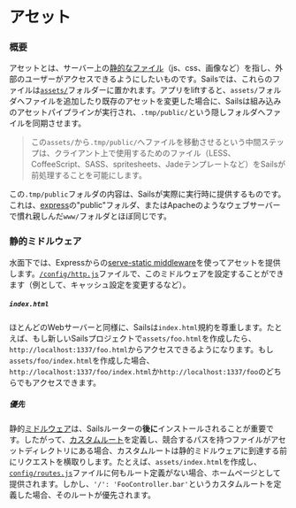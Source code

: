 # アセット

### 概要

アセットとは、サーバー上の[静的なファイル](http://en.wikipedia.org/wiki/Static_web_page)（js、css、画像など）を指し、外部のユーザーがアクセスできるようにしたいものです。Sailsでは、これらのファイルは[`assets/`](https://sailsguides.jp/doc/anatomy/assets)フォルダーに置かれます。アプリをliftすると、`assets/`フォルダへファイルを追加したり既存のアセットを変更した場合に、Sailsは組み込みのアセットパイプラインが実行され、`.tmp/public/`という隠しフォルダへファイルを同期させます。

> この`assets/`から`.tmp/public/`へファイルを移動させるという中間ステップは、クライアント上で使用するためのファイル（LESS、CoffeeScript、SASS、spritesheets、Jadeテンプレートなど）をSailsが前処理することを可能にします。

この`.tmp/public`フォルダの内容は、Sailsが実際に実行時に提供するものです。これは、[express](https://github.com/expressjs)の"public"フォルダ、またはApacheのようなウェブサーバーで慣れ親しんだ`www/`フォルダとほぼ同じです。


### 静的ミドルウェア

水面下では、Expressからの[serve-static middleware](https://www.npmjs.com/package/serve-static)を使ってアセットを提供します。[`/config/http.js`](https://sailsguides.jp/doc/reference/configuration/sails-config-http)ファイルで、このミドルウェアを設定することができます（例として、キャッシュ設定を変更するなど）。

##### `index.html`

ほとんどのWebサーバーと同様に、Sailsは`index.html`規約を尊重します。たとえば、もし新しいSailsプロジェクトで`assets/foo.html`を作成したら、`http://localhost:1337/foo.html`からアクセスできるようになります。もし`assets/foo/index.html`を作成した場合、`http://localhost:1337/foo/index.html`か`http://localhost:1337/foo`のどちらでもアクセスできます。

##### 優先

静的[ミドルウェア](http://stephensugden.com/middleware_guide/)は、Sailsルーターの**後に**インストールされることが重要です。したがって、[カスタムルート](https://sailsguides.jp/doc/concepts/Routes?q=custom-routes)を定義し、競合するパスを持つファイルがアセットディレクトリにある場合、カスタムルートは静的ミドルウェアに到達する前にリクエストを横取りします。たとえば、`assets/index.html`を作成し、[`config/routes.js`](https://sailsguides.jp/doc/reference/configuration/sails-config-routes)ファイルに何もルート定義がない場合、ホームページとして提供されます。しかし、`'/': 'FooController.bar'`というカスタムルートを定義した場合、そのルートが優先されます。


<docmeta name="displayName" value="Assets">
<docmeta name="displayName_ja" value="アセット">
<docmeta name="nextUpLink" value="/documentation/concepts/shell-scripts">
<docmeta name="nextUpName" value="Shell Scripts">
